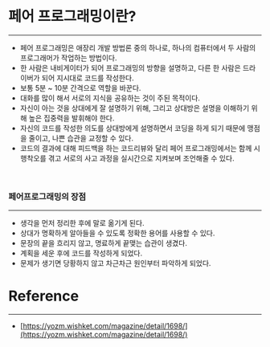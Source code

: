 # 페어 프로그래밍이란?

---

- 페어 프로그래밍은 애장리 개발 방법론 중의 하나로, 하나의 컴퓨터에서 두 사람의 프로그래머가 작업하는 방법이다.
- 한 사람은 내비게이터가 되어 프로그래밍의 방향을 설명하고, 다른 한 사람은 드라이버가 되어 지시대로 코드를 작성한다.
- 보통 5분 ~ 10분 간격으로 역할을 바꾼다.
- 대화를 많이 해서 서로의 지식을 공유하는 것이 주된 목적이다.
- 자신이 아는 것을 상대에게 잘 설명하기 위해, 그리고 상대방은 설명을 이해하기 위해 높은 집중력을 발휘해야 한다.
- 자신의 코드를 작성한 의도를 상대방에게 설명하면서 코딩을 하게 되기 때문에 맹점을 줄이고, 나쁜 습관을 교정할 수 있다.
- 코드의 결과에 대해 피드백을 하는 코드리뷰와 달리 페어 프로그래밍에서는 함께 시행착오를 겪고 서로의 사고 과정을 실시간으로 지켜보며 조언해줄 수 있다.

<br />

### 페어프로그래밍의 장점

---

- 생각을 먼저 정리한 후에 말로 옮기게 된다.
- 상대가 명확하게 알아들을 수 있도록 정확한 용어를 사용할 수 있다.
- 문장의 끝을 흐리지 않고, 명료하게 끝맺는 습관이 생겼다.
- 계획을 세운 후에 코드를 작성하게 되었다.
- 문제가 생기면 당황하지 않고 차근차근 원인부터 파악하게 되었다.

# Reference

---

- [https://yozm.wishket.com/magazine/detail/1698/](https://yozm.wishket.com/magazine/detail/1698/)

